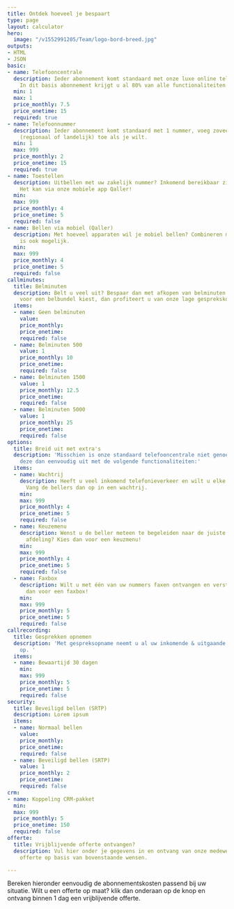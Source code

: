 ```yaml
---
title: Ontdek hoeveel je bespaart
type: page
layout: calculator
hero:
  image: "/v1552991205/Team/logo-bord-breed.jpg"
outputs:
- HTML
- JSON
basic:
- name: Telefooncentrale
  description: Ieder abonnement komt standaard met onze luxe online telefooncentrale.
    In dit basis abonnement krijgt u al 80% van alle functionaliteiten.
  min: 1
  max: 1
  price_monthly: 7.5
  price_onetime: 15
  required: true
- name: Telefoonnummer
  description: Ieder abonnement komt standaard met 1 nummer, voeg zoveel extra nummers
    (regionaal of landelijk) toe als je wilt.
  min: 1
  max: 999
  price_monthly: 2
  price_onetime: 15
  required: true
- name: Toestellen
  description: Uitbellen met uw zakelijk nummer? Inkomend bereikbaar zijn op uw mobiel?
    Het kan via onze mobiele app Qaller!
  min: 
  max: 999
  price_monthly: 4
  price_onetime: 5
  required: false
- name: Bellen via mobiel (Qaller)
  description: Met hoeveel apparaten wil je mobiel bellen? Combineren met vaste toestellen
    is ook mogelijk.
  min: 
  max: 999
  price_monthly: 4
  price_onetime: 5
  required: false
callminutes:
  title: Belminuten
  description: Belt u veel uit? Bespaar dan met afkopen van belminuten. Als u niet
    voor een belbundel kiest, dan profiteert u van onze lage gesprekskosten.
  items:
  - name: Geen belminuten
    value: 
    price_monthly: 
    price_onetime: 
    required: false
  - name: Belminuten 500
    value: 1
    price_monthly: 10
    price_onetime: 
    required: false
  - name: Belminuten 1500
    value: 1
    price_monthly: 12.5
    price_onetime: 
    required: false
  - name: Belminuten 5000
    value: 1
    price_monthly: 25
    price_onetime: 
    required: false
options:
  title: Breid uit met extra's
  description: 'Misschien is onze standaard telefooncentrale niet genoeg voor u. Breid
    deze dan eenvoudig uit met de volgende functionaliteiten:'
  items:
  - name: Wachtrij
    description: Heeft u veel inkomend telefonieverkeer en wilt u elke beller beantwoorden?
      Vang de bellers dan op in een wachtrij.
    min: 
    max: 999
    price_monthly: 4
    price_onetime: 5
    required: false
  - name: Keuzemenu
    description: Wenst u de beller meteen te begeleiden naar de juiste persoon en/of
      afdeling? Kies dan voor een keuzmenu!
    min: 
    max: 999
    price_monthly: 4
    price_onetime: 5
    required: false
  - name: Faxbox
    description: Wilt u met één van uw nummers faxen ontvangen en versturen? Kies
      dan voor een faxbox!
    min: 
    max: 999
    price_monthly: 5
    price_onetime: 5
    required: false
callrecording:
  title: Gesprekken opnemen
  description: 'Met gespreksopname neemt u al uw inkomende & uitgaande gesprekken
    op. '
  items:
  - name: Bewaartijd 30 dagen
    min: 
    max: 999
    price_monthly: 5
    price_onetime: 5
    required: false
security:
  title: Beveiligd bellen (SRTP)
  description: Lorem ipsum
  items:
  - name: Normaal bellen
    value: 
    price_monthly: 
    price_onetime: 
    required: false
  - name: Beveiligd bellen (SRTP)
    value: 1
    price_monthly: 2
    price_onetime: 
    required: false
crm:
- name: Koppeling CRM-pakket
  min: 
  max: 999
  price_monthly: 5
  price_onetime: 150
  required: false
offerte:
  title: Vrijblijvende offerte ontvangen?
  description: Vul hier onder je gegevens in en ontvang van onze medewerkers een vrijblijvende
    offerte op basis van bovenstaande wensen.

---
```

Bereken hieronder eenvoudig de abonnementskosten passend bij uw situatie. Wilt u een offerte op maat? klik dan onderaan op de knop en ontvang binnen 1 dag een vrijblijvende offerte.